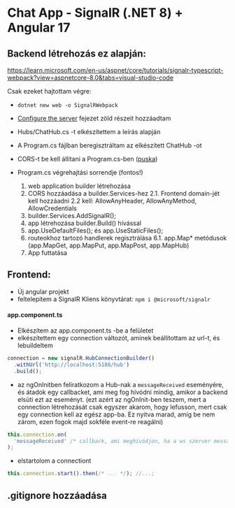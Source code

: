 # Chat App - SignalR (.NET 8) + Angular 17

## Backend létrehozás ez alapján:

https://learn.microsoft.com/en-us/aspnet/core/tutorials/signalr-typescript-webpack?view=aspnetcore-8.0&tabs=visual-studio-code

Csak ezeket hajtottam végre:

- `dotnet new web -o SignalRWebpack`

- [Configure the server](https://learn.microsoft.com/en-us/aspnet/core/tutorials/signalr-typescript-webpack?view=aspnetcore-8.0&tabs=visual-studio-code#configure-the-server) fejezet zöld részeit hozzáadtam

- Hubs/ChatHub.cs -t elkészítettem a leírás alapján

- A Program.cs fájlban beregisztráltam az elkészített ChatHub -ot

- CORS-t be kell állítani a Program.cs-ben ([puska](https://github.com/bencemagyar/signalR-chat-app/blob/master/SignalRWebpack/Program.cs))

- Program.cs végrehajtási sorrendje (fontos!)
  1. web application builder létrehozása
  2. CORS hozzáadása a builder.Services-hez
     2.1. Frontend domain-jét kell hozzáadni
     2.2 kell: AllowAnyHeader, AllowAnyMethod, AllowCredentials
  3. builder.Services.AddSignalR();
  4. app létrehozása builder.Build() hívással
  5. app.UseDefaultFiles(); és app.UseStaticFiles();
  6. routeokhoz tartozó handlerek regisztrálása
     6.1. app.Map\* metódusok (app.MapGet, app.MapPut, app.MapPost, app.MapHub)
  7. App futtatása

## Frontend:

- Új angular projekt
- feltelepítem a SignalR Kliens könyvtárat:
  `npm i @microsoft/signalr`

#### app.component.ts

- Elkészítem az app.component.ts -be a felületet
- elkészítettem egy connection változót, aminek beállítottam az url-t, és lebuildeltem

```ts
connection = new signalR.HubConnectionBuilder()
  .withUrl('http://localhost:5188/hub')
  .build();
```

- az ngOnInitben feliratkozom a Hub-nak a `messageReceived` eseményére, és átadok egy callbacket, ami meg fog hívódni mindig, amikor a backend elsüti ezt az eseményt.
  (ezt azért az ngOnInit-ben teszem, mert a connection létrehozását csak egyszer akarom, hogy lefusson, mert csak egy connection
  kell az egész app-ba. Ez nyitva marad, amíg be nem zárom, ezen fogok majd sokféle event-re reagálni)

```ts
this.connection.on(
  'messageReceived' /* callback, ami meghívódjon, ha a ws szerver messageReceived eseményt süt el*/
);
```

- elstartolom a connectiont

```ts
this.connection.start().then(/* ... */); //...;
```

## .gitignore hozzáadása
